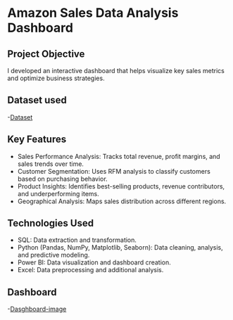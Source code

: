 # Amazon Sales Data Analysis Dashboard 
## Project Objective
I developed an interactive dashboard that helps visualize key sales metrics and optimize business strategies.

## Dataset used
-<a href="https://github.com/imvinay0/Data-Analysis-Dashboard/blob/main/Amazon%20Sales%20Dashbord%20Project.pbix">Dataset</a>

## Key Features
- Sales Performance Analysis: Tracks total revenue, profit margins, and sales trends over time.
- Customer Segmentation: Uses RFM analysis to classify customers based on purchasing behavior.
- Product Insights: Identifies best-selling products, revenue contributors, and underperforming items.
-	Geographical Analysis: Maps sales distribution across different regions.

## Technologies Used
- SQL: Data extraction and transformation.
-	Python (Pandas, NumPy, Matplotlib, Seaborn): Data cleaning, analysis, and predictive modeling.
-	Power BI: Data visualization and dashboard creation.
-	Excel: Data preprocessing and additional analysis.

## Dashboard 
-<a href="https://github.com/imvinay0/Data-Analysis-Dashboard/blob/main/Screenshot%20(171).png">Dasghboard-image</a>
